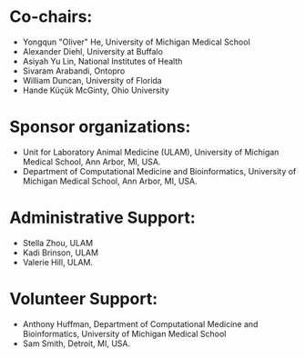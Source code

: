 # Co-chairs: 
- Yongqun "Oliver" He, University of Michigan Medical School
- Alexander Diehl, University at Buffalo
- Asiyah Yu Lin, National Institutes of Health
- Sivaram Arabandi, Ontopro
- William Duncan, University of Florida
- Hande Küçük McGinty, Ohio University

# Sponsor organizations:  
- Unit for Laboratory Animal Medicine (ULAM), University of Michigan Medical School, Ann Arbor, MI, USA.
- Department of Computational Medicine and Bioinformatics, University of Michigan Medical School, Ann Arbor, MI, USA. 

# Administrative Support:  
- Stella Zhou, ULAM
- Kadi Brinson, ULAM
- Valerie Hill, ULAM. 

# Volunteer Support:  
- Anthony Huffman, Department of Computational Medicine and Bioinformatics, University of Michigan Medical School 
- Sam Smith, Detroit, MI, USA. 

